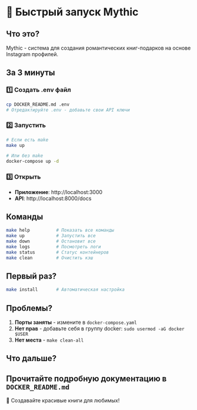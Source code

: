 # 🚀 Быстрый запуск Mythic

## Что это?
Mythic - система для создания романтических книг-подарков на основе Instagram профилей.

## За 3 минуты

### 1️⃣ Создать .env файл
```bash
cp DOCKER_README.md .env
# Отредактируйте .env - добавьте свои API ключи
```

### 2️⃣ Запустить
```bash
# Если есть make
make up

# Или без make
docker-compose up -d
```

### 3️⃣ Открыть
- **Приложение**: http://localhost:3000
- **API**: http://localhost:8000/docs

## Команды

```bash
make help          # Показать все команды
make up            # Запустить все
make down          # Остановит все
make logs          # Посмотреть логи
make status        # Статус контейнеров
make clean         # Очистить кэш
```

## Первый раз?

```bash
make install       # Автоматическая настройка
```

## Проблемы?

1. **Порты заняты** - измените в `docker-compose.yaml`
2. **Нет прав** - добавьте себя в группу docker: `sudo usermod -aG docker $USER`
3. **Нет места** - `make clean-all`

## Что дальше?

Прочитайте подробную документацию в `DOCKER_README.md`
---
💝 Создавайте красивые книги для любимых! 

